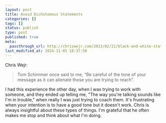 ```yaml
---
layout: post
title: Avoid Dichotomous Statements
categories: []
tags: []
status: publish
type: post
published: true
meta:
  passthrough_url: http://chriswejr.com/2013/02/21/black-and-white-statements/
last_modified_at: 2024-11-01 18:37:50
---
```


Chris Wejr:


>Tom Schimmer once said to me, “Be careful of the tone of your message as it can alienate those you are trying to reach”.



I had this experience the other day, when I was trying to work with someone, and they ended up telling me, "The way you're talking sounds like I'm in trouble," when really I was just trying to coach them. It's frustrating when your intention is to have a good tone but it doesn't work. Chris is always insightful about these types of things. I'm grateful that he often makes me stop and think about what I'm doing.
